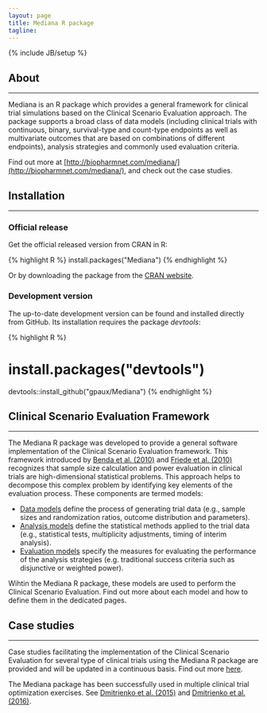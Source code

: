 ```yaml
---
layout: page
title: Mediana R package
tagline:
---
```

{% include JB/setup %}

## About
----------

Mediana is an R package which provides a general framework for clinical trial simulations based on the Clinical Scenario Evaluation approach. The package supports a broad class of data models (including clinical trials with continuous, binary, survival-type and count-type endpoints as well as multivariate outcomes that are based on combinations of different endpoints), analysis strategies and commonly used evaluation criteria.

Find out more at [http://biopharmnet.com/mediana/](http://biopharmnet.com/mediana/), and check out the case studies.

## Installation
----------

### Official release

Get the official released version from CRAN in R:

{% highlight R %}
install.packages("Mediana")
{% endhighlight %}

Or by downloading the package from the [CRAN website](https://cran.r-project.org/web/packages/Mediana/index.html).

### Development version

The up-to-date development version can be found and installed directly from GitHub. Its installation requires the package *devtools*:

{% highlight R %}
# install.packages("devtools")
devtools::install_github("gpaux/Mediana")
{% endhighlight %}


## Clinical Scenario Evaluation Framework
----------
The Mediana R package was developed to provide a general software implementation of the Clinical Scenario Evaluation framework. This framework introduced by [Benda et al. (2010)]() and [Friede et al. (2010)]() recognizes that sample size calculation and power evaluation in clinical trials are high-dimensional statistical problems. This approach helps to decompose this complex problem by identifying key elements of the evaluation process. These components are termed models:


- [Data models](DataModel.html) define the process of generating trial data (e.g., sample sizes and randomization ratios, outcome distribution and parameters).
- [Analysis models](AnalysisModel.html) define the statistical methods applied to the trial data (e.g., statistical tests, multiplicity adjustments, timing of interim analysis).
- [Evaluation models](EvaluationModel.html) specify the measures for evaluating the performance of the analysis strategies (e.g. traditional success criteria such as disjunctive or weighted power).

Wihtin the Mediana R package, these models are used to perform the Clinical Scenario Evaluation. Find out more about each model and how to define them in the dedicated pages.

## Case studies
----------

Case studies facilitating the implementation of the Clinical Scenario Evaluation for several type of clinical trials using the Mediana R package are provided and will be updated in a continuous basis. Find out more [here](CaseStudies.html).

The Mediana package has been successfully used in multiple clinical
trial optimization exercises. See [Dmitrienko et al. (2015)]() and [Dmitrienko et al. (2016)]().